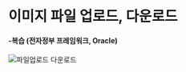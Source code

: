 # 이미지 파일 업로드, 다운로드
 
 
 #### -복습 (전자정부 프레임워크, Oracle)


![파일업로드 다운로드](https://user-images.githubusercontent.com/64052675/96542892-0fad7e00-12de-11eb-8bd5-51bb5e9ba8a6.gif)
